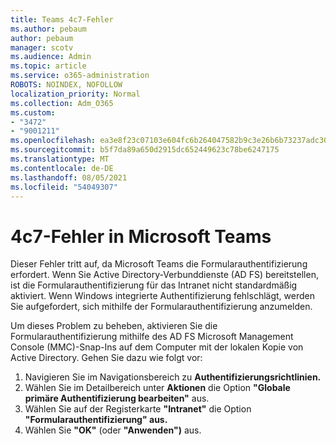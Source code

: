 ```yaml
---
title: Teams 4c7-Fehler
ms.author: pebaum
author: pebaum
manager: scotv
ms.audience: Admin
ms.topic: article
ms.service: o365-administration
ROBOTS: NOINDEX, NOFOLLOW
localization_priority: Normal
ms.collection: Adm_O365
ms.custom:
- "3472"
- "9001211"
ms.openlocfilehash: ea3e8f23c07103e604fc6b264047582b9c3e26b6b73237adc30eba574e06cfd3
ms.sourcegitcommit: b5f7da89a650d2915dc652449623c78be6247175
ms.translationtype: MT
ms.contentlocale: de-DE
ms.lasthandoff: 08/05/2021
ms.locfileid: "54049307"
---
```

# <a name="4c7-error-in-microsoft-teams"></a>4c7-Fehler in Microsoft Teams

Dieser Fehler tritt auf, da Microsoft Teams die Formularauthentifizierung erfordert. Wenn Sie Active Directory-Verbunddienste (AD FS) bereitstellen, ist die Formularauthentifizierung für das Intranet nicht standardmäßig aktiviert. Wenn Windows integrierte Authentifizierung fehlschlägt, werden Sie aufgefordert, sich mithilfe der Formularauthentifizierung anzumelden.

Um dieses Problem zu beheben, aktivieren Sie die Formularauthentifizierung mithilfe des AD FS Microsoft Management Console (MMC)-Snap-Ins auf dem Computer mit der lokalen Kopie von Active Directory. Gehen Sie dazu wie folgt vor: 

1. Navigieren Sie im Navigationsbereich zu **Authentifizierungsrichtlinien.**
2. Wählen Sie im Detailbereich unter **Aktionen** die Option **"Globale primäre Authentifizierung bearbeiten"** aus.
3. Wählen Sie auf der Registerkarte **"Intranet"** die Option **"Formularauthentifizierung" aus.**
4. Wählen Sie **"OK"** (oder **"Anwenden")** aus.